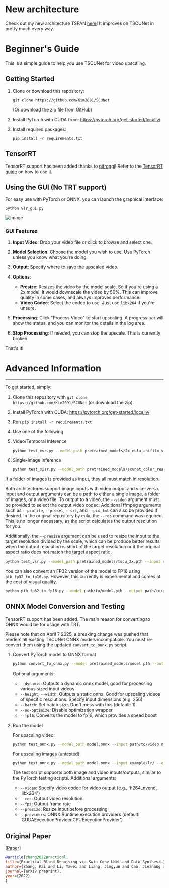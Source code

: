 # New architecture
Check out my new architecture TSPAN [here](https://github.com/Kim2091/TSPAN)! It improves on TSCUNet in pretty much every way.

# Beginner's Guide

This is a simple guide to help you use TSCUNet for video upscaling.

## Getting Started

1. Clone or download this repository: 
   ```
   git clone https://github.com/Kim2091/SCUNet
   ```
   (Or download the zip file from GitHub)

2. Install PyTorch with CUDA from: https://pytorch.org/get-started/locally/

3. Install required packages:
   ```
   pip install -r requirements.txt
   ```

## TensorRT
TensorRT support has been added thanks to [pifroggi](https://github.com/pifroggi)!
Refer to the [TensorRT guide](https://github.com/Kim2091/SCUNet/blob/main/tensorrt/README.md) on how to use it.

## Using the GUI (No TRT support)

For easy use with PyTorch or ONNX, you can launch the graphical interface:

```
python vsr_gui.py
```
![image](https://github.com/user-attachments/assets/f750d416-1d25-499f-a4d7-d48488ba5811)

### GUI Features

1. **Input Video**: Drop your video file or click to browse and select one.

2. **Model Selection**: Choose the model you wish to use. Use PyTorch unless you know what you're doing.

3. **Output**: Specify where to save the upscaled video.

4. **Options**:
   - **Presize**: Resizes the video by the model scale. So if you're using a 2x model, it would downscale the video by 50%. This can improve quality in some cases, and always improves performance.
   - **Video Codec**: Select the codec to use. Just use `libx264` if you're unsure.

5. **Processing**: Click "Process Video" to start upscaling. A progress bar will show the status, and you can monitor the details in the log area.

6. **Stop Processing**: If needed, you can stop the upscale. This is currently broken.

That's it!

# Advanced Information
---------
To get started, simply: 
1. Clone this repository with `git clone https://github.com/Kim2091/SCUNet` (or download the zip). 
2. Install PyTorch with CUDA: https://pytorch.org/get-started/locally/
3. Run `pip install -r requirements.txt`
4. Use one of the following:

1. Video/Temporal Inference

    ```bash
    python test_vsr.py --model_path pretrained_models/2x_eula_anifilm_vsr.pth --input example/lr/ --output example/sr/ --depth 16
    ```

2. Single-Image inference

    ```bash
    python test_sisr.py --model_path pretrained_models/scunet_color_real_psnr.pth --input example/lr/ --output example/sr/ --depth 16
    ```
If a folder of images is provided as input, they all must match in resolution.
    
Both architectures support image inputs with video output and vice-versa. Input and output arguments can be a path to either a single image, a folder of images, or a video file. To output to a video, the `--video` argument must be provided to select the output video codec. Additional ffmpeg arguments such as `--profile`, `--preset`, `--crf`, and `--pix_fmt` can also be provided if desired. In the original repository by eula, the `--res` command was required. This is no longer necessary, as the script calculates the output resolution for you.

Additionally, the `--presize` argument can be used to resize the input to the target resolution divided by the scale, which can be produce better results when the output resolution is short of the target resolution or if the original aspect ratio does not match the target aspect ratio.
```bash
python test_vsr.py --model_path pretrained_models/tscu_2x.pth --input example/lr_video.mp4 --output example/sr_video.mp4 --video libx264 --presize
```

You can also convert an FP32 version of the model to FP16 using `pth_fp32_to_fp16.py`. However, this currently is experimental and comes at the cost of visual quality.
```bash
python pth_fp32_to_fp16.py --model path/to/model.pth --output path/to/output.pth
```

ONNX Model Conversion and Testing
----------
TensorRT support has been added. The main reason for converting to ONNX would be for usage with TRT.

Please note that on April 7 2025, a breaking change was pushed that renders all existing TSCUNet ONNX models incompatible. You must re-convert them using the updated `convert_to_onnx.py` script.

1. Convert PyTorch model to ONNX format

    ```bash
    python convert_to_onnx.py --model pretrained_models/model.pth --output model.onnx --dynamic
    ```
    Optional arguments:
    - `--dynamic`: Outputs a dynamic onnx model, good for processing various sized input videos
    - `--height`, `--width`: Outputs a static onnx. Good for upscaling videos of specific resolutions. Specify input dimensions (e.g. 256)
    - `--batch`: Set batch size. Don't mess with this (default: 1)
    - `--no-optimize`: Disable optimization wrapper
    - `--fp16`: Converts the model to fp16, which provides a speed boost

2. Run the model

    For upscaling video:
    ```bash
    python test_onnx.py --model_path model.onnx --input path/to/video.mp4 --output path/to/output.mp4
    ```

    For upscaling images (untested):
    ```bash
    python test_onnx.py --model_path model.onnx --input example/lr/ --output example/sr/
    ```
    
    The test script supports both image and video inputs/outputs, similar to the PyTorch testing scripts. Additional arguments:
    - `--video`: Specify video codec for video output (e.g., 'h264_nvenc', 'libx264')
    - `--res`: Output video resolution
    - `--fps`: Output frame rate
    - `--presize`: Resize input before processing
    - `--providers`: ONNX Runtime execution providers (default: 'CUDAExecutionProvider,CPUExecutionProvider')


Original Paper
----------
[[Paper](https://arxiv.org/pdf/2203.13278.pdf)]

```bibtex
@article{zhang2022practical,
title={Practical Blind Denoising via Swin-Conv-UNet and Data Synthesis},
author={Zhang, Kai and Li, Yawei and Liang, Jingyun and Cao, Jiezhang and Zhang, Yulun and Tang, Hao and Timofte, Radu and Van Gool, Luc},
journal={arXiv preprint},
year={2022}
}
```
